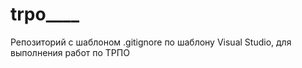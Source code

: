 # trpo____
Репозиторий с шаблоном .gitignore по шаблону Visual Studio, для выполнения работ по ТРПО
